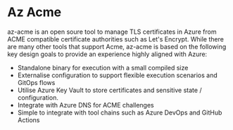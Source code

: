 # Az Acme

az-acme is an open soure tool to manage TLS certificates in Azure from ACME compatible certificate authorities such as Let's Encrypt. While there are many other tools that support Acme, az-acme is based on the following key design goals to provide an experience highly aligned with Azure:

- Standalone binary for execution with a small compiled size
- Externalise configuration to support flexible execution scenarios and GitOps flows
- Utilise Azure Key Vault to store certificates and sensitive state / configuration.
- Integrate with Azure DNS for ACME challenges
- Simple to integrate with tool chains such as Azure DevOps and GitHub Actions

